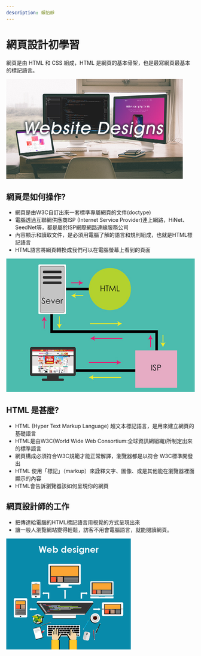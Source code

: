```yaml
---
description: 賴怡靜
---
```


# 網頁設計初學習

網頁是由 HTML 和 CSS 組成，HTML 是網頁的基本骨架，也是最寫網頁最基本的標記語言。

![](.gitbook/assets/website.jpg)

## 網頁**是**如何操作?

* 網頁是由W3C自訂出來一套標準專屬網頁的文件\(doctype\)
* 電腦透過互聯網供應商ISP \(Internet Service Provider\)連上網路，HiNet、SeedNet等，都是屬於ISP網際網路連線服務公司
* 內容顯示和讀取文件，是必須用電腦了解的語言和規則組成，也就是HTML標記語言 
* HTML語言將網頁轉換成我們可以在電腦螢幕上看到的頁面

![](.gitbook/assets/wang-ye-cao-zuo%20%281%29.jpg)

## HTML 是甚麼?

* HTML \(Hyper Text Markup Language\) 超文本標記語言，是用來建立網頁的基礎語言
* HTML是由W3C\(World Wide Web Consortium:全球資訊網組織\)所制定出來的標準語言
* 網頁構成必須符合W3C規範才能正常解譯，瀏覽器都是以符合 W3C標準開發出
* HTML 使用「標記」（markup）來詮釋文字、圖像、或是其他能在瀏覽器裡面顯示的內容
* HTML會告訴瀏覽器該如何呈現你的網頁

## 網頁設計師的工作

* 把傳達給電腦的HTML標記語言用視覺的方式呈現出來
* 讓一般人瀏覽網站變得輕鬆，訪客不用會電腦語言，就能閱讀網頁。

![](.gitbook/assets/web-designer.jpg)

